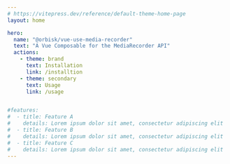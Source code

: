 ```yaml
---
# https://vitepress.dev/reference/default-theme-home-page
layout: home

hero:
  name: "@orbisk/vue-use-media-recorder"
  text: "A Vue Composable for the MediaRecorder API"
  actions:
    - theme: brand
      text: Installation
      link: /installtion
    - theme: secondary
      text: Usage 
      link: /usage


#features:
#  - title: Feature A
#    details: Lorem ipsum dolor sit amet, consectetur adipiscing elit
#  - title: Feature B
#    details: Lorem ipsum dolor sit amet, consectetur adipiscing elit
#  - title: Feature C
#    details: Lorem ipsum dolor sit amet, consectetur adipiscing elit
---
```

